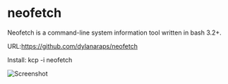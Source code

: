 # neofetch
Neofetch is a command-line system information tool written in bash 3.2+.

URL:https://github.com/dylanaraps/neofetch

Install: kcp -i neofetch

![Screenshot](https://cloudup.com/ctIxQt5hkHV.png)



